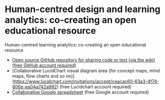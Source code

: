 # Human-centred design and learning analytics: co-creating an open educational resource
Human-centred learning analytics: co-creating an open educational resource

- [Open source GitHub repository for sharing code or text (via the wiki) (free GitHub account required)](https://github.com/mwolfindale/human-centred-learning-analytics-oer)
- [Collaborative LucidChart visual diagram area (for concept maps, mind maps, flow charts and so on)] (https://www.lucidchart.com/invitations/accept/ceacac60-63a3-4f74-806e-ea04a742a992) (free Lucidchart account required)
- [Collaborative Google spreadsheet](https://docs.google.com/spreadsheets/d/1bs9K2kSiHCsplXOYmuWlhkWNJvEuRSJ5A4erRLRE8MM/edit?usp=sharing) (free Google account required)

